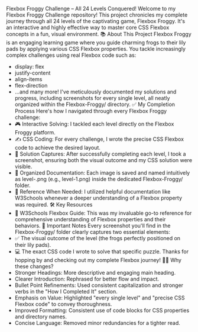 Flexbox Froggy Challenge – All 24 Levels Conquered!
Welcome to my Flexbox Froggy Challenge repository! This project chronicles my complete journey through all 24 levels of the captivating game, Flexbox Froggy. It's an interactive and highly effective way to master core CSS Flexbox concepts in a fun, visual environment.
📚 About This Project
Flexbox Froggy is an engaging learning game where you guide charming frogs to their lily pads by applying various CSS Flexbox properties. You tackle increasingly complex challenges using real Flexbox code such as:
 * display: flex
 * justify-content
 * align-items
 * flex-direction
 * ...and many more!
I've meticulously documented my solutions and progress, including screenshots for every single level, all neatly organized within the Flexbox-Froggy/ directory.
✅ My Completion Process
Here's how I navigated through every Flexbox Froggy challenge:
 * 🎮 Interactive Solving: I tackled each level directly on the Flexbox Froggy platform.
 * ✍️ CSS Coding: For every challenge, I wrote the precise CSS Flexbox code to achieve the desired layout.
 * 📸 Solution Captures: After successfully completing each level, I took a screenshot, ensuring both the visual outcome and my CSS solution were visible.
 * 📁 Organized Documentation: Each image is saved and named intuitively as level-<number>.png (e.g., level-1.png) inside the dedicated Flexbox-Froggy/ folder.
 * 📖 Reference When Needed: I utilized helpful documentation like W3Schools whenever a deeper understanding of a Flexbox property was required.
🛠️ Key Resources
 * 📘 W3Schools Flexbox Guide: This was my invaluable go-to reference for comprehensive understanding of Flexbox properties and their behaviors.
📝 Important Notes
Every screenshot you'll find in the Flexbox-Froggy/ folder clearly captures two essential elements:
 * ✅ The visual outcome of the level (the frogs perfectly positioned on their lily pads).
 * 💻 The exact CSS code I wrote to solve that specific puzzle.
Thanks for hopping by and checking out my complete Flexbox journey! 🌱🐸
Why these changes?
 * Stronger Headings: More descriptive and engaging main heading.
 * Clearer Introduction: Rephrased for better flow and impact.
 * Bullet Point Refinements: Used consistent capitalization and stronger verbs in the "How I Completed It" section.
 * Emphasis on Value: Highlighted "every single level" and "precise CSS Flexbox code" to convey thoroughness.
 * Improved Formatting: Consistent use of code blocks for CSS properties and directory names.
 * Concise Language: Removed minor redundancies for a tighter read.

